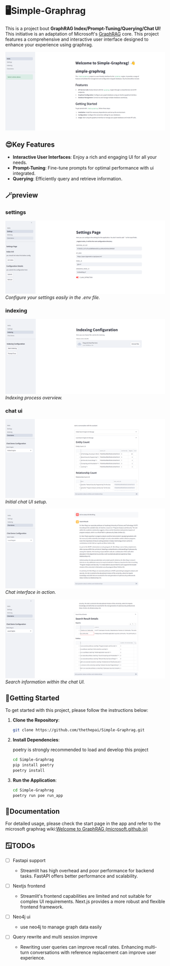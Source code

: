 # 🖥️Simple-Graphrag

This is a project bout **GraphRAG Index/Prompt-Tuning/Querying/Chat UI**! This initiative is an adaptation of Microsoft's [GraphRAG](https://github.com/microsoft/graphrag) core. This project features a comprehensive and interactive user interface designed to enhance your experience using graphrag.

![Hello page](./readme_image/image_hello.png)

## 😍Key Features

- **Interactive User Interfaces**: Enjoy a rich and engaging UI for all your needs.
- **Prompt-Tuning**: Fine-tune prompts for optimal performance with ui integrated.
- **Querying**: Efficiently query and retrieve information.

## 🪄preview

### settings

![settings](./readme_image/image_settings.png)
*Configure your settings easily in the .env file.*

### indexing

![indexing](./readme_image/image_index.png)
*Indexing process overview.*

### chat ui

![chat ui](./readme_image/image_chatInit.png)
*Initial chat UI setup.*

![chat ui](./readme_image/image_chat.png)
*Chat interface in action.*

![chat ui](./readme_image/image_searchInfo.png)
*Search information within the chat UI.*

## 🎢Getting Started

To get started with this project, please follow the instructions below:

1. **Clone the Repository**:

    ```sh
    git clone https://github.com/thethepai/Simple-Graphrag.git
    ```

2. **Install Dependencies**:

    poetry is strongly recommended to load and develop this project

    ```sh
    cd Simple-Graphrag
    pip install poetry
    poetry install
    ```

3. **Run the Application**:

    ```sh
    cd Simple-Graphrag
    poetry run poe run_app
    ```

## 📄Documentation

For detailed usage, please check the start page in the app and refer to the microsoft graphrag wiki:[Welcome to GraphRAG (microsoft.github.io)](https://microsoft.github.io/graphrag/)

## 🪟TODOs

- [ ] Fastapi support
  - Streamlit has high overhead and poor performance for backend tasks. FastAPI offers better performance and scalability.

- [ ] Nextjs frontend
  - Streamlit's frontend capabilities are limited and not suitable for complex UI requirements. Next.js provides a more robust and flexible frontend framework.

- [ ] Neo4j ui
  - use neo4j to manage graph data easily

- [ ] Query rewrite and multi session improve
  - Rewriting user queries can improve recall rates. Enhancing multi-turn conversations with reference replacement can improve user experience.